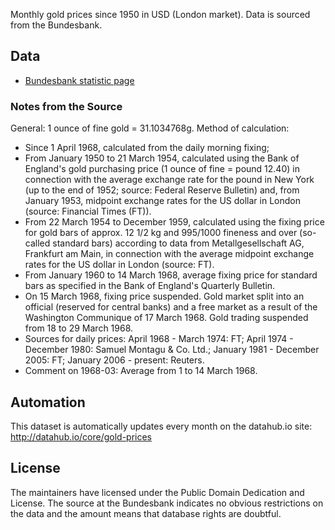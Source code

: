 Monthly gold prices since 1950 in USD (London market). Data is sourced from the Bundesbank.

## Data

* [Bundesbank statistic page](http://www.bundesbank.de/Navigation/EN/Statistics/Time_series_databases/Macro_economic_time_series/macro_economic_time_series_node.html?anker=AUSSENWIRTSCHAFTDEV)

### Notes from the Source

General: 1 ounce of fine gold = 31.1034768g. Method of calculation:

* Since 1 April 1968, calculated from the daily morning fixing;
* From January 1950 to 21 March 1954, calculated using the Bank of England's gold purchasing price (1 ounce of fine = pound 12.40) in connection with the average exchange rate for the pound in New York (up to the end of 1952; source: Federal Reserve Bulletin) and, from January 1953, midpoint exchange rates for the US dollar in London (source: Financial Times (FT)).
* From 22 March 1954 to December 1959, calculated using the fixing price for gold bars of approx. 12 1/2 kg and 995/1000 fineness and over (so-called standard bars) according to data from Metallgesellschaft AG, Frankfurt am Main, in connection with the average midpoint exchange rates for the US dollar in London (source: FT).
* From January 1960 to 14 March 1968, average fixing price for standard bars as specified in the Bank of England's Quarterly Bulletin.
* On 15 March 1968, fixing price suspended. Gold market split into an official (reserved for central banks) and a free market as a result of the Washington Communique of 17 March 1968. Gold trading suspended from 18 to 29 March 1968.
* Sources for daily prices: April 1968 - March 1974: FT; April 1974 - December 1980: Samuel Montagu & Co. Ltd.; January 1981 - December 2005: FT; January 2006 - present: Reuters.
* Comment on 1968-03: Average from 1 to 14 March 1968.

## Automation

This dataset is automatically updates every month on the datahub.io site: http://datahub.io/core/gold-prices

## License

The maintainers have licensed under the Public Domain Dedication and License. The source at the Bundesbank indicates no obvious restrictions on the data and the amount means that database rights are doubtful.

